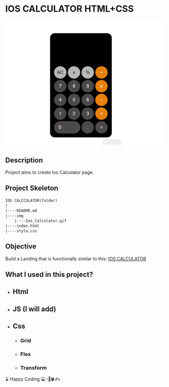 # IOS CALCULATOR HTML+CSS 

![gif](./img/Ios_Calculator.gif)

## Description
Project aims to create Ios Calculator page.

## Project Skeleton 

```
IOS CALCCULATOR(folder)
|
|----README.md
|----img
    |----Ios_Calculator.gif
|----index.html
|----style.css
```

## Objective

Build a Landing that is functionally similar to this: [IOS CALCULATOR](https://support.apple.com/en-mt/guide/iphone/iph1ac0b5cc/ios)


## What I used in this project?

- ## Html
- ## JS (I will add)
- ## Css
  - ### Grid
  - ### Flex
  - ### Transform

<left> ⌛ Happy Coding  💻🎶🍕🍀✍ </left>

